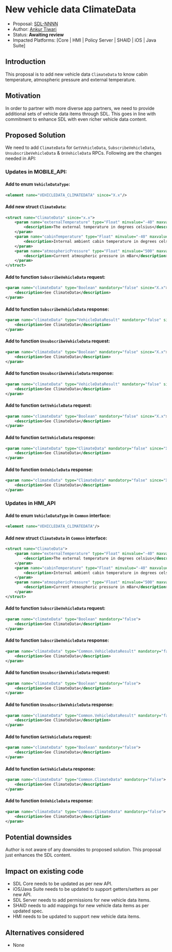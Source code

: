 # New vehicle data ClimateData

* Proposal: [SDL-NNNN](NNNN-New-vehicle-data-ClimateData.md)
* Author: [Ankur Tiwari](https://github.com/atiwari9)
* Status: **Awaiting review**
* Impacted Platforms: [Core | HMI | Policy Server | SHAID | iOS | Java Suite]

## Introduction

This proposal is to add new vehicle data `ClimateData` to know cabin temperature, atmospheric pressure and external temperature.

## Motivation

In order to partner with more diverse app partners, we need to provide additional sets of vehicle data items through SDL. This goes in line with commitment to enhance SDL with even richer vehicle data content.

## Proposed Solution 

We need to add `ClimateData` for `GetVehicleData`, `SubscribeVehicleData`, `UnsubscribeVehicleData` & `OnVehicleData` RPCs. Following are the changes needed in API:

### Updates in MOBILE_API:

#### Add to enum `VehicleDataType`: 

```xml	
<element name="VEHICLEDATA_CLIMATEDATA" since="X.x"/>
```
#### Add new struct `ClimateData`:

```xml	
<struct name="ClimateData" since="x.x">
	<param name="externalTemperature" type="Float" minvalue="-40" maxvalue="100" mandatory="false">
		<description>The external temperature in degrees celsius</description>
	</param>
	<param name="cabinTemperature" type="Float" minvalue="-40" maxvalue="100" mandatory="false">
		<description>Internal ambient cabin temperature in degrees celsius</description>
	</param>
	<param name="atmosphericPressure" type="Float" minvalue="500" maxvalue="1100" mandatory="false">
		<description>Current atmospheric pressure in mBar</description>
	</param>
</struct>
```
#### Add to function `SubscribeVehicleData` request: 

```xml	
<param name="climateData" type="Boolean" mandatory="false" since="X.x">
	<description>See ClimateData</description>
</param>
```
#### Add to function `SubscribeVehicleData` response: 

```xml	
<param name="climateData" type="VehicleDataResult" mandatory="false" since="X.x">
	<description>See ClimateData</description>
</param>
```
#### Add to function `UnsubscribeVehicleData` request: 

```xml	
<param name="climateData" type="Boolean" mandatory="false" since="X.x">
	<description>See ClimateData</description>
</param>
```
#### Add to function `UnsubscribeVehicleData` response: 

```xml	
<param name="climateData" type="VehicleDataResult" mandatory="false" since="X.x">
	<description>See ClimateData</description>
</param>
```
#### Add to function `GetVehicleData` request: 

```xml	
<param name="climateData" type="Boolean" mandatory="false" since="X.x">
	<description>See ClimateData</description>
</param>
```
#### Add to function `GetVehicleData` response: 

```xml	
<param name="climateData" type="ClimateData" mandatory="false" since="X.x">
	<description>See ClimateData</description>
</param>
```
#### Add to function `OnVehicleData` response: 

```xml	
<param name="climateData" type="ClimateData" mandatory="false" since="X.x">
	<description>See ClimateData</description>
</param>
```
### Updates in HMI_API 

#### Add to enum `VehicleDataType` in `Common` interface: 

```xml	
<element name="VEHICLEDATA_CLIMATEDATA"/>
```
#### Add new struct `ClimateData` in `Common` interface:

```xml	
<struct name="ClimateData">
	<param name="externalTemperature" type="Float" minvalue="-40" maxvalue="100" mandatory="false">
		<description>The external temperature in degrees celsius</description>
	</param>
	<param name="cabinTemperature" type="Float" minvalue="-40" maxvalue="100" mandatory="false">
		<description>Internal ambient cabin temperature in degrees celsius</description>
	</param>
	<param name="atmosphericPressure" type="Float" minvalue="500" maxvalue="1100" mandatory="false">
		<description>Current atmospheric pressure in mBar</description>
	</param>
</struct>
```
#### Add to function `SubscribeVehicleData` request: 

```xml	
<param name="climateData" type="Boolean" mandatory="false">
	<description>See ClimateData</description>
</param>
```
#### Add to function `SubscribeVehicleData` response: 

```xml	
<param name="climateData" type="Common.VehicleDataResult" mandatory="false">
	<description>See ClimateData</description>
</param>
```
#### Add to function `UnsubscribeVehicleData` request: 

```xml	
<param name="climateData" type="Boolean" mandatory="false">
	<description>See ClimateData</description>
</param>
```
#### Add to function `UnsubscribeVehicleData` response: 

```xml	
<param name="climateData" type="Common.VehicleDataResult" mandatory="false">
	<description>See ClimateData</description>
</param>
```
#### Add to function `GetVehicleData` request: 

```xml	
<param name="climateData" type="Boolean" mandatory="false">
	<description>See ClimateData</description>
</param>
```
#### Add to function `GetVehicleData` response: 

```xml	
<param name="climateData" type="Common.ClimateData" mandatory="false">
	<description>See ClimateData</description>
</param>
```
#### Add to function `OnVehicleData` response: 

```xml	
<param name="climateData" type="Common.ClimateData" mandatory="false">
	<description>See ClimateData</description>
</param>
```

## Potential downsides

Author is not aware of any downsides to proposed solution. This proposal just enhances the SDL content.

## Impact on existing code

* SDL Core needs to be updated as per new API.
* iOS/Java Suite needs to be updated to support getters/setters as per new API.
* SDL Server needs to add permissions for new vehicle data items.
* SHAID needs to add mappings for new vehicle data items as per updated spec.
* HMI needs to be updated to support new vehicle data items.

## Alternatives considered

* None
